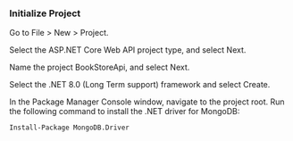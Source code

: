 ﻿### Initialize Project

Go to File > New > Project.

Select the ASP.NET Core Web API project type, and select Next.

Name the project BookStoreApi, and select Next.

Select the .NET 8.0 (Long Term support) framework and select Create.

In the Package Manager Console window, navigate to the project root. Run the following command to install the .NET driver for MongoDB:

```
Install-Package MongoDB.Driver
```

